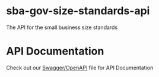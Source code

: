 # sba-gov-size-standards-api
The API for the small business size standards

# API Documentation

Check out our [Swagger/OpenAPI](./swagger.yml) file for API Documentation
